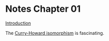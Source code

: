 


# Notes Chapter 01

[Introduction](https://craftinginterpreters.com/introduction.html)


The [Curry-Howard isomorphism](https://en.wikipedia.org/wiki/Curry%E2%80%93Howard_correspondence) is fascinating.



